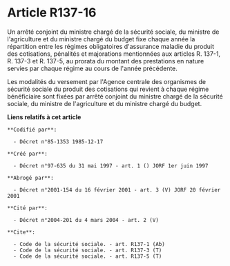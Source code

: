 # Article R137-16

Un arrêté conjoint du ministre chargé de la sécurité sociale, du ministre de l'agriculture et du ministre chargé du budget
fixe chaque année la répartition entre les régimes obligatoires d'assurance maladie du produit des cotisations, pénalités et
majorations mentionnées aux articles R. 137-1, R. 137-3 et R. 137-5, au prorata du montant des prestations en nature servies
par chaque régime au cours de l'année précédente.

Les modalités du versement par l'Agence centrale des organismes de sécurité sociale du produit des cotisations qui revient à
chaque régime bénéficiaire sont fixées par arrêté conjoint du ministre chargé de la sécurité sociale, du ministre de
l'agriculture et du ministre chargé du budget.

**Liens relatifs à cet article**

	**Codifié par**:

	  - Décret n°85-1353 1985-12-17

	**Créé par**:

	  - Décret n°97-635 du 31 mai 1997 - art. 1 () JORF 1er juin 1997

	**Abrogé par**:

	  - Décret n°2001-154 du 16 février 2001 - art. 3 (V) JORF 20 février 2001

	**Cité par**:

	  - Décret n°2004-201 du 4 mars 2004 - art. 2 (V)

	**Cite**:

	  - Code de la sécurité sociale. - art. R137-1 (Ab)
	  - Code de la sécurité sociale. - art. R137-3 (T)
	  - Code de la sécurité sociale. - art. R137-5 (T)
